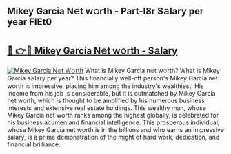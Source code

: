 ## Mikey Garcia N𝚎t w𝚘rth - Part-I8r S𝚊lary per year FIEt0

# <h2><a href="http://gc570lg.nevu.top/?p=Mikey+Garcia">🔗 👉🔴 Mikey Garcia N𝚎t w𝚘rth - S𝚊lary</a></h2>

[![Mikey Garcia N𝚎t W𝚘rth](https://i.imgur.com/Oavwk0R.jpeg)](http://gc570lg.nevu.top/?p=Mikey+Garcia)
What is Mikey Garcia n𝚎t w𝚘rth? What is Mikey Garcia s𝚊lary per year?
This financially well-off person's Mikey Garcia net worth is impressive, placing him among the industry's wealthiest. His income from his job is considerable, but it is outmatched by Mikey Garcia net worth, which is thought to be amplified by his numerous business interests and extensive real estate holdings. This wealthy man, whose Mikey Garcia net worth ranks among the highest globally, is celebrated for his business acumen and financial intelligence. This prosperous individual, whose Mikey Garcia net worth is in the billions and who earns an impressive salary, is a prime demonstration of the might of hard work, dedication, and financial brilliance.
